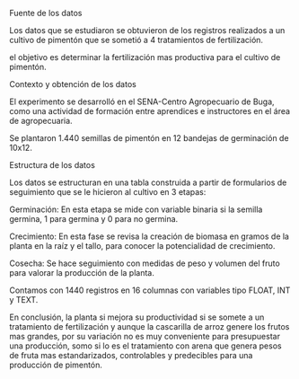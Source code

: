 Fuente de los datos

Los datos que se estudiaron se obtuvieron de los registros realizados a un cultivo de pimentón que se sometió a 4 tratamientos de fertilización.

el objetivo es determinar la fertilización mas productiva para el cultivo de pimentón.

Contexto y obtención de los datos

El experimento se desarrolló en el SENA-Centro Agropecuario de Buga, como una actividad de formación entre aprendices e instructores en el área de agropecuaria.

Se plantaron 1.440 semillas de pimentón en 12 bandejas de germinación de 10x12.

Estructura de los datos

Los datos se estructuran en una tabla construida a partir de formularios de seguimiento que se le hicieron al cultivo en 3 etapas:

Germinación: En esta etapa se mide con variable binaria si la semilla germina, 1 para germina y 0 para no germina.

Crecimiento: En esta fase se revisa la creación de biomasa en gramos de la planta en la raíz y el tallo, para conocer la potencialidad de crecimiento.

Cosecha: Se hace seguimiento con medidas de peso y volumen del fruto para valorar la producción de la planta.

Contamos con 1440 registros en 16 columnas con variables tipo FLOAT, INT y TEXT. 

En conclusión, la planta si mejora su productividad si se somete a un tratamiento de fertilización y aunque la cascarilla de arroz genere los frutos mas grandes, por su variación no es muy conveniente para presupuestar una producción, somo si lo es el tratamiento con arena que genera pesos de fruta mas estandarizados, controlables y predecibles para una producción de pimentón.

